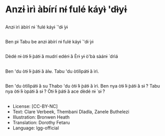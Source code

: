 # Anzɨ ìrì àbírí nɨ́ fulé káyɨ̀ 'dɨ̀yɨ

##
Anzɨ ìrì àbírí nɨ ́ fulé káyɨ ̀
'dɨ ̀yɨ

##
Ben pɨ Tabu be anzɨ
àbírí nɨ fulé káyɨ ̀ 'dɨ ̀yɨ

##
Dèdé nɨ òtɨ ̀lɨ ̀pátɨ ̀á mudrí
edérɨ ̀á
Èrɨ yɨ ò'bà sàánɨ ̀ drìá

##
Ben 'du òtɨ ̀lɨ ̀pátɨ ̀á àlʉ.
Tabu 'du òtìlìpátɨ ̀á ìrì.

##
Ben 'du òtìlìpátɨ ̀á su
Thabo 'du òtɨ ̀lɨ ̀pátɨ ̀á ìrì.
Ben nya òtɨ ̀lɨ ̀pátɨ ̀á sɨ ́?
Tabu nya òtɨ ̀lɨ ̀opátɨ ̀á sɨ ́?
Òtɨ ̀lɨ ̀pátɨ ̀á ace dèdé nɨ ́
sɨ ́?

##
* License: [CC-BY-NC]
* Text: Clare Verbeek, Thembani Dladla, Zanele Buthelezi
* Illustration: Bronwen Heath
* Translation: Dorothy Fetaru
* Language: lgg-official
